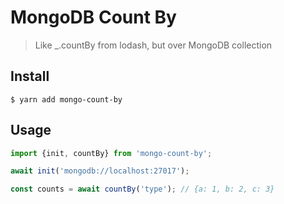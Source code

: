 # MongoDB Count By

> Like _.countBy from lodash, but over MongoDB collection

## Install

```shell
$ yarn add mongo-count-by
```

## Usage

```javascript
import {init, countBy} from 'mongo-count-by';

await init('mongodb://localhost:27017');

const counts = await countBy('type'); // {a: 1, b: 2, c: 3}
```
